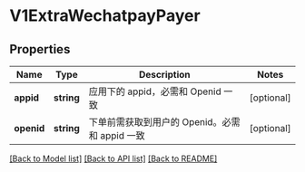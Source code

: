 # V1ExtraWechatpayPayer

## Properties
Name | Type | Description | Notes
------------ | ------------- | ------------- | -------------
**appid** | **string** | 应用下的 appid，必需和 Openid 一致 | [optional] 
**openid** | **string** | 下单前需获取到用户的 Openid。必需和 appid 一致 | [optional] 

[[Back to Model list]](../README.md#documentation-for-models) [[Back to API list]](../README.md#documentation-for-api-endpoints) [[Back to README]](../README.md)


